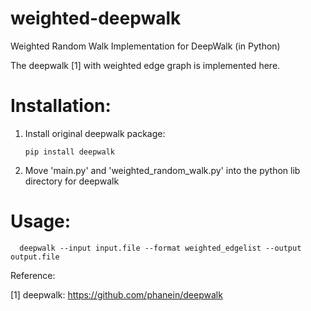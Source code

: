 # weighted-deepwalk
Weighted Random Walk Implementation for DeepWalk (in Python) 

The deepwalk [1] with weighted edge graph is implemented here. 

# Installation: 

1. Install original deepwalk package: 

      `pip install deepwalk`

2. Move 'main.py' and 'weighted_random_walk.py' into the python lib directory for deepwalk 

# Usage:

      deepwalk --input input.file --format weighted_edgelist --output output.file

Reference: 

[1] deepwalk: https://github.com/phanein/deepwalk
